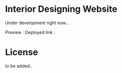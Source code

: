 # Interior Designing Website

Under development right now...

Preview :
Deployed link :

# License 
to be added..
